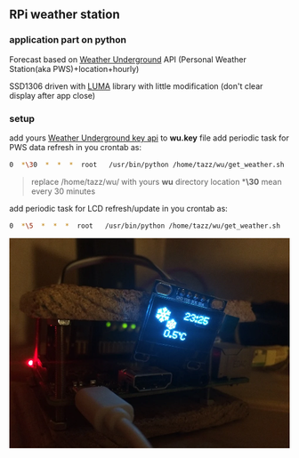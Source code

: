 ## RPi weather station
### application part on python
Forecast based on [Weather Underground](https://www.wunderground.com/weather/api/d/docs) API (Personal Weather Station(aka PWS)+location+hourly)

SSD1306 driven with [LUMA](https://github.com/rm-hull/luma.oled) library with little modification (don't clear display after app close)

### setup
add yours [Weather Underground key api](https://www.wunderground.com/weather/api/d/docs) to **wu.key** file 
add periodic task for PWS data refresh in you crontab as:
```sh
0  *\30  *  *  *  root   /usr/bin/python /home/tazz/wu/get_weather.sh 
```
> replace /home/tazz/wu/ with yours **wu** directory location
> ***\30** mean every 30 minutes

add periodic task for LCD refresh/update in you crontab as:
```sh
0  *\5  *  *  *  root   /usr/bin/python /home/tazz/wu/get_weather.sh
```

![pic_first_run](https://github.com/joingig/wu/blob/test/imgs/pic03.jpg "first")

